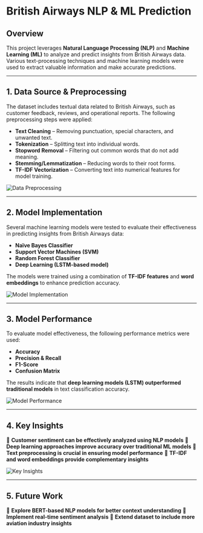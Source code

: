 # British Airways NLP & ML Prediction

## Overview
This project leverages **Natural Language Processing (NLP)** and **Machine Learning (ML)** to analyze and predict insights from British Airways data. Various text-processing techniques and machine learning models were used to extract valuable information and make accurate predictions.

---

## 1. Data Source & Preprocessing
The dataset includes textual data related to British Airways, such as customer feedback, reviews, and operational reports. The following preprocessing steps were applied:
- **Text Cleaning** – Removing punctuation, special characters, and unwanted text.
- **Tokenization** – Splitting text into individual words.
- **Stopword Removal** – Filtering out common words that do not add meaning.
- **Stemming/Lemmatization** – Reducing words to their root forms.
- **TF-IDF Vectorization** – Converting text into numerical features for model training.

![Data Preprocessing](https://github.com/slashhsu/British-airway-NLP-ML-predict/assets/137000188/6f6dca5b-d643-4b13-8fdd-b794071ab351)

---

## 2. Model Implementation
Several machine learning models were tested to evaluate their effectiveness in predicting insights from British Airways data:
- **Naïve Bayes Classifier**
- **Support Vector Machines (SVM)**
- **Random Forest Classifier**
- **Deep Learning (LSTM-based model)**

The models were trained using a combination of **TF-IDF features** and **word embeddings** to enhance prediction accuracy.

![Model Implementation](https://github.com/slashhsu/British-airway-NLP-ML-predict/assets/137000188/cd738115-12eb-4de7-8001-c9a3e53ebbb9)

---

## 3. Model Performance
To evaluate model effectiveness, the following performance metrics were used:
- **Accuracy**
- **Precision & Recall**
- **F1-Score**
- **Confusion Matrix**

The results indicate that **deep learning models (LSTM) outperformed traditional models** in text classification accuracy.

![Model Performance](https://github.com/slashhsu/British-airway-NLP-ML-predict/assets/137000188/f455bf39-29ee-4145-8519-b09d784c14f7)

---

## 4. Key Insights
📌 **Customer sentiment can be effectively analyzed using NLP models**
📌 **Deep learning approaches improve accuracy over traditional ML models**
📌 **Text preprocessing is crucial in ensuring model performance**
📌 **TF-IDF and word embeddings provide complementary insights**

![Key Insights](https://github.com/slashhsu/British-airway-NLP-ML-predict/assets/137000188/83c839e2-dae0-472a-984a-261000666440)

---

## 5. Future Work
🔹 **Explore BERT-based NLP models for better context understanding**
🔹 **Implement real-time sentiment analysis**
🔹 **Extend dataset to include more aviation industry insights**
